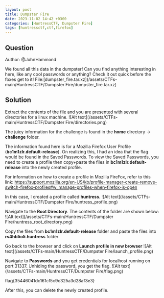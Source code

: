 ```yaml
---
layout: post
title: Dumpster Fire
date: 2023-11-02 14:42 +0300
categories: [HuntressCTF, Dumpster Fire]
tags: [huntressctf,ctf,firefox]
---
```

## Question
Author: @JohnHammond

We found all this data in the dumpster! Can you find anything interesting in here, like any cool passwords or anything? Check it out quick before the foxes get to it!
File:[dumpster_fire.tar.xz](/assets/CTFs-main/HuntressCTF/Dumpster Fire/dumpster_fire.tar.xz)

## Solution
Extract the contents of the file and you are presented with several directories for a linux machine.
![Alt text](/assets/CTFs-main/HuntressCTF/Dumpster Fire/directories.png)

The juicy information for the challenge is found in the **home** directory -> **challenge** folder.

The information found here is for a Mozilla Firefox User Profile (**bc1m1zlr.default-release**). On realizing this, I had an idea that the flag would be found in the Saved Passwords. To view the Saved Passwords, you need to create a profile then copy+paste the files in **bc1m1zlr.default-release** into the newly created profile.

For information on how to create a profile in Mozilla FireFox, refer to this link: https://support.mozilla.org/en-US/kb/profile-manager-create-remove-switch-firefox-profiles#w_manage-profiles-when-firefox-is-open

In this case, I created a profile called **huntress**.
![Alt text](/assets/CTFs-main/HuntressCTF/Dumpster Fire/huntress_profile.png)

Navigate to the **Root Directory**. The contents of the folder are shown below:
![Alt text](/assets/CTFs-main/HuntressCTF/Dumpster Fire/huntress_root_directory.png)

Copy the files from **bc1m1zlr.default-release** folder and paste the files into **rs4hb5o5.huntress** folder

Go back to the browser and click on **Launch profile in new browser**
![Alt text](/assets/CTFs-main/HuntressCTF/Dumpster Fire/launch_profile.png)

Navigate to **Passwords** and you get credentials for localhost running on port 31337. Unhiding the password, you get the flag.
![Alt text](/assets/CTFs-main/HuntressCTF/Dumpster Fire/flag.png)


flag{35446041dc161cf5c9c325a3d28af3e3}

After this, you can delete the newly created profile.